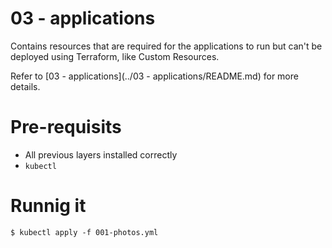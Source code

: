 # 03 - applications

Contains resources that are required for the applications to run but can't be deployed using Terraform, like Custom Resources.

Refer to [03 - applications](../03 - applications/README.md) for more details.

# Pre-requisits

- All previous layers installed correctly
- `kubectl`

# Runnig it

```
$ kubectl apply -f 001-photos.yml
```
